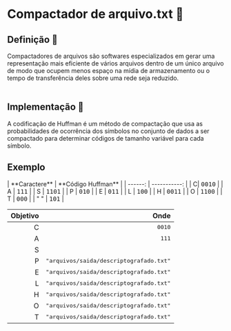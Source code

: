﻿<h1>Compactador de arquivo.txt 📜</h1>

<h2>Definição 🗿</h2>
Compactadores de arquivos são softwares especializados em gerar uma representação 
mais eficiente de vários arquivos dentro de um único arquivo 
de modo que ocupem menos espaço na mídia de armazenamento ou o tempo de transferência 
deles sobre uma rede seja reduzido.<br><br>

<h2>Implementação 💭️ </h2>
A codificação de Huffman é um método de compactação que usa as probabilidades de ocorrência
dos símbolos no conjunto de dados a ser compactado para determinar códigos de tamanho
variável para cada símbolo.
<br>

<h2>Exemplo </h2>
| **Caractere** | **Código Huffman** |
| ------: | -----------: |
| C️| <kbd>0010</kbd> |
| A ️| <kbd>111</kbd> |
| S | <kbd>1101</kbd> |
| P | <kbd>010</kbd> |
| E | <kbd>011</kbd> |
| L | <kbd>100</kbd> |
| H | <kbd>0011</kbd> |
| O | <kbd>1100</kbd> |
| T | <kbd>000</kbd> |
| " " | <kbd>101</kbd> |

| **Objetivo** | **Onde** |
| ------: | -----------: |
| C️| <kbd> 0010 </kbd> |
| A️| <kbd>111</kbd>  |
| S  | <kbd></kbd>    |
| P | <kbd>"arquivos/saida/descriptografado.txt"</kbd> |
| E | <kbd>"arquivos/saida/descriptografado.txt"</kbd> |
| L | <kbd>"arquivos/saida/descriptografado.txt"</kbd> |
| H | <kbd>"arquivos/saida/descriptografado.txt"</kbd> |
| O | <kbd>"arquivos/saida/descriptografado.txt"</kbd> |
| T | <kbd>"arquivos/saida/descriptografado.txt"</kbd> |
<br>